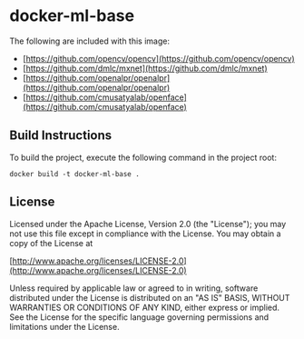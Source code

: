 # docker-ml-base

The following are included with this image:

- [https://github.com/opencv/opencv](https://github.com/opencv/opencv)
- [https://github.com/dmlc/mxnet](https://github.com/dmlc/mxnet)
- [https://github.com/openalpr/openalpr](https://github.com/openalpr/openalpr)
- [https://github.com/cmusatyalab/openface](https://github.com/cmusatyalab/openface)

## Build Instructions

To build the project, execute the following command in the project root:

```
docker build -t docker-ml-base .
```

## License

Licensed under the Apache License, Version 2.0 (the "License");
you may not use this file except in compliance with the License.
You may obtain a copy of the License at

[http://www.apache.org/licenses/LICENSE-2.0](http://www.apache.org/licenses/LICENSE-2.0)

Unless required by applicable law or agreed to in writing, software
distributed under the License is distributed on an "AS IS" BASIS,
WITHOUT WARRANTIES OR CONDITIONS OF ANY KIND, either express or implied.
See the License for the specific language governing permissions and
limitations under the License.